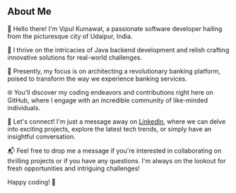 ## About Me

👋 Hello there! I'm Vipul Kumawat, a passionate software developer hailing from the picturesque city of Udaipur, India.

🌟 I thrive on the intricacies of Java backend development and relish crafting innovative solutions for real-world challenges.

🚀 Presently, my focus is on architecting a revolutionary banking platform, poised to transform the way we experience banking services.

🌐 You'll discover my coding endeavors and contributions right here on GitHub, where I engage with an incredible community of like-minded individuals.

🔗 Let's connect! I'm just a message away on [LinkedIn](https://www.linkedin.com/in/vipul-kumawat/), where we can delve into exciting projects, explore the latest tech trends, or simply have an insightful conversation.

📬 Feel free to drop me a message if you're interested in collaborating on thrilling projects or if you have any questions. I'm always on the lookout for fresh opportunities and intriguing challenges!

Happy coding! 🚀
